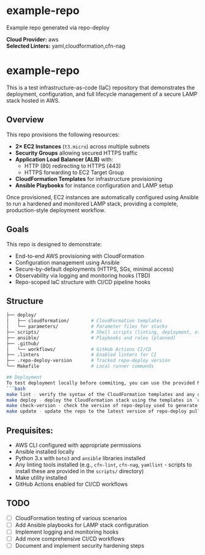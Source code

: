 # example-repo

Example repo generated via repo-deploy

**Cloud Provider:** aws  
**Selected Linters:** yaml,cloudformation,cfn-nag

# example-repo

This is a test infrastructure-as-code (IaC) repository that demonstrates the deployment, configuration, and full lifecycle management of a secure LAMP stack hosted in AWS.

## Overview

This repo provisions the following resources:

- **2× EC2 Instances** (`t3.micro`) across multiple subnets
- **Security Groups** allowing secured HTTPS traffic
- **Application Load Balancer (ALB)** with:
  - HTTP (80) redirecting to HTTPS (443)
  - HTTPS forwarding to EC2 Target Group
- **CloudFormation Templates** for infrastructure provisioning
- **Ansible Playbooks** for instance configuration and LAMP setup

Once provisioned, EC2 instances are automatically configured using Ansible to run a hardened and monitored LAMP stack, providing a complete, production-style deployment workflow.

## Goals

This repo is designed to demonstrate:

- End-to-end AWS provisioning with CloudFormation
- Configuration management using Ansible
- Secure-by-default deployments (HTTPS, SGs, minimal access)
- Observability via logging and monitoring hooks (TBD)
- Repo-scoped IaC structure with CI/CD pipeline hooks

## Structure
```bash
├── deploy/
│   ├── cloudformation/        # CloudFormation templates
│   └── parameters/            # Parameter files for stacks
├── scripts/                   # Shell scripts (linting, deployment, etc)
├── ansible/                   # Playbooks and roles (planned)
├── .github/
│   └── workflows/             # GitHub Actions CI/CD
├── .linters                   # Enabled linters for CI
├── .repo-deploy-version       # Tracked repo-deploy version
└── Makefile                   # Local runner commands

## Deployment
To test deployment locally before commiting, you can use the provided Makefile commands:
```bash
make lint - verify the syntax of the CloudFormation templates and any other configured linters (yaml, cfn-nag, cfn-lint)
make deploy - deploy the CloudFormation stack using the templates in `deploy/cloudformation/` and any ansible playbooks in `scripts/ansible/`
make check-version - check the version of repo-deploy used to generate this repo
make update - update the repo to the latest version of repo-deploy pulling any changes to github workflows or pertinent files
```

## Prequisites:
- AWS CLI configured with appropriate permissions
- Ansible installed locally
- Python 3.x with `boto3` and `ansible` libraries installed
- Any linting tools installed (e.g., `cfn-lint`, `cfn-nag`, `yamllint` - scripts to install these are provided in the `scripts/` directory)
- Make utility installed
- GitHub Actions enabled for CI/CD workflows

## TODO
- [ ] CloudFormation testing of various scenarios
- [ ] Add Ansible playbooks for LAMP stack configuration
- [ ] Implement logging and monitoring hooks
- [ ] Add more comprehensive CI/CD workflows
- [ ] Document and implement security hardening steps
